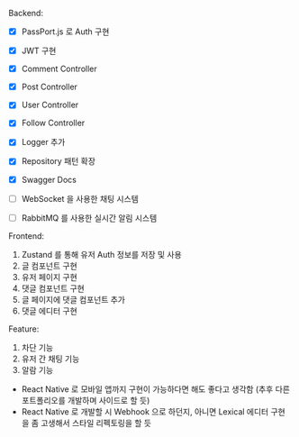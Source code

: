 Backend:
  - [x] PassPort.js 로 Auth 구현
  - [x] JWT 구현
  - [x] Comment Controller
  - [x] Post Controller
  - [x] User Controller
  - [x] Follow Controller
  - [x] Logger 추가
  - [x] Repository 패턴 확장
  - [x] Swagger Docs
  - [ ] WebSocket 을 사용한 채팅 시스템
  - [ ] RabbitMQ 를 사용한 실시간 알림 시스템


Frontend:
  1. Zustand 를 통해 유저 Auth 정보를 저장 및 사용
  2. 글 컴포넌트 구현
  3. 유저 페이지 구현
  4. 댓글 컴포넌트 구현
  5. 글 페이지에 댓글 컴포넌트 추가
  6. 댓글 에디터 구현

Feature:
  1. 차단 기능
  2. 유저 간 채팅 기능
  3. 알람 기능

+ React Native 로 모바일 앱까지 구현이 가능하다면 해도 좋다고 생각함 (추후 다른 포트폴리오를 개발하며 사이드로 할 듯)
+ React Native 로 개발할 시 Webhook 으로 하던지, 아니면 Lexical 에디터 구현을 좀 고생해서 스타일 리펙토링을 할 듯